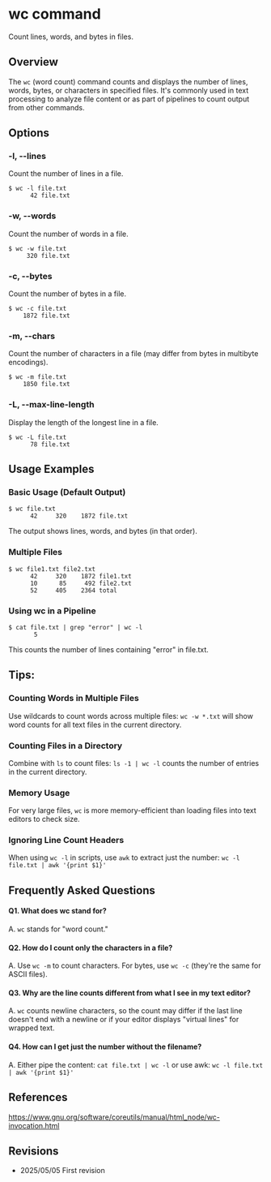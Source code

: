 # wc command

Count lines, words, and bytes in files.

## Overview

The `wc` (word count) command counts and displays the number of lines, words, bytes, or characters in specified files. It's commonly used in text processing to analyze file content or as part of pipelines to count output from other commands.

## Options

### **-l, --lines**

Count the number of lines in a file.

```console
$ wc -l file.txt
      42 file.txt
```

### **-w, --words**

Count the number of words in a file.

```console
$ wc -w file.txt
     320 file.txt
```

### **-c, --bytes**

Count the number of bytes in a file.

```console
$ wc -c file.txt
    1872 file.txt
```

### **-m, --chars**

Count the number of characters in a file (may differ from bytes in multibyte encodings).

```console
$ wc -m file.txt
    1850 file.txt
```

### **-L, --max-line-length**

Display the length of the longest line in a file.

```console
$ wc -L file.txt
      78 file.txt
```

## Usage Examples

### Basic Usage (Default Output)

```console
$ wc file.txt
      42     320    1872 file.txt
```

The output shows lines, words, and bytes (in that order).

### Multiple Files

```console
$ wc file1.txt file2.txt
      42     320    1872 file1.txt
      10      85     492 file2.txt
      52     405    2364 total
```

### Using wc in a Pipeline

```console
$ cat file.txt | grep "error" | wc -l
       5
```

This counts the number of lines containing "error" in file.txt.

## Tips:

### Counting Words in Multiple Files

Use wildcards to count words across multiple files: `wc -w *.txt` will show word counts for all text files in the current directory.

### Counting Files in a Directory

Combine with `ls` to count files: `ls -1 | wc -l` counts the number of entries in the current directory.

### Memory Usage

For very large files, `wc` is more memory-efficient than loading files into text editors to check size.

### Ignoring Line Count Headers

When using `wc -l` in scripts, use `awk` to extract just the number: `wc -l file.txt | awk '{print $1}'`

## Frequently Asked Questions

#### Q1. What does wc stand for?
A. `wc` stands for "word count."

#### Q2. How do I count only the characters in a file?
A. Use `wc -m` to count characters. For bytes, use `wc -c` (they're the same for ASCII files).

#### Q3. Why are the line counts different from what I see in my text editor?
A. `wc` counts newline characters, so the count may differ if the last line doesn't end with a newline or if your editor displays "virtual lines" for wrapped text.

#### Q4. How can I get just the number without the filename?
A. Either pipe the content: `cat file.txt | wc -l` or use awk: `wc -l file.txt | awk '{print $1}'`

## References

https://www.gnu.org/software/coreutils/manual/html_node/wc-invocation.html

## Revisions

- 2025/05/05 First revision